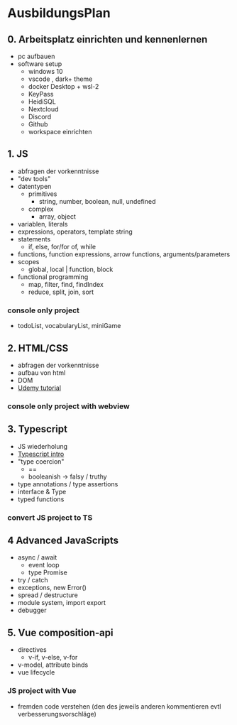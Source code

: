# AusbildungsPlan

## 0. Arbeitsplatz einrichten und kennenlernen
- pc aufbauen
- software setup
    - windows 10
    - vscode , dark+ theme
    - docker Desktop + wsl-2
    - KeyPass
    - HeidiSQL
    - Nextcloud
    - Discord
    - Github
    - workspace einrichten

## 1. JS
- abfragen der vorkenntnisse
- "dev tools"
- datentypen 
    - primitives
        - string, number, boolean, null, undefined
    - complex
        - array, object
- variablen, literals
- expressions, operators, template string
- statements 
    - if, else, for/for of, while
- functions, function expressions, arrow functions, arguments/parameters
- scopes
    - global, local | function, block
- functional programming
    - map, filter, find, findIndex
    - reduce, split, join, sort
### console only project
- todoList, vocabularyList, miniGame

## 2. HTML/CSS
- abfragen der vorkenntnisse
- aufbau von html
- DOM
- [Udemy tutorial](https://www.udemy.com/home/my-courses/learning/)
### console only project with webview

## 3. Typescript
- JS wiederholung
- [Typescript intro](https://www.typescriptlang.org/docs/handbook/typescript-in-5-minutes.html)
- "type coercion"
    - ==
    - booleanish -> falsy / truthy
- type annotations / type assertions
- interface & Type 
- typed functions
### convert JS project to TS

## 4 Advanced JavaScripts
- async / await
    - event loop
    - type Promise
- try / catch 
- exceptions, new Error()
- spread / destructure
- module system, import export
- debugger
 
## 5. Vue composition-api
- directives
    - v-if, v-else, v-for
- v-model, attribute binds
- vue lifecycle
### JS project with Vue
- fremden code verstehen (den des jeweils anderen kommentieren evtl verbesserungsvorschläge)

